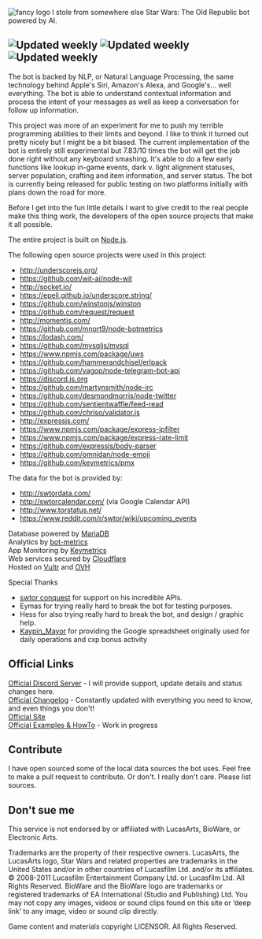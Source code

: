 ![fancy logo I stole from somewhere else](http://vignette3.wikia.nocookie.net/starwars/images/6/6d/SWTOR.jpg/revision/latest?cb=20081023010731)
Star Wars: The Old Republic bot powered by AI.

![Updated weekly](https://img.shields.io/badge/Discord-100-7289DA.png?colorA=7289DA&colorB=2C2F33&style=plastic) ![Updated weekly](https://img.shields.io/badge/Version-5.3-red.png?style=plastic) ![Updated weekly](https://img.shields.io/badge/Avg.%20daily%20messages-624-blue.png?style=plastic)
---
The bot is backed by NLP, or Natural Language Processing, the same technology behind Apple's Siri, Amazon's Alexa, and Google's... well everything. The bot is able to understand contextual information and process the intent of your messages as well as keep a conversation for follow up information. 

This project was more of an experiment for me to push my terrible programming abilities to their limits and beyond. I like to think it turned out pretty nicely but I might be a bit biased. The current implementation of the bot is entirely still experimental but 7.83/10 times the bot will get the job done right without any keyboard smashing. It's able to do a few early functions like lookup in-game events, dark v. light alignment statuses, server population, crafting and item information, and server status. The bot is currently being released for public testing on two platforms initially with plans down the road for more.

Before I get into the fun little details I want to give credit to the real people make this thing work, the developers of the open source projects that make it all possible.

The entire project is built on [Node.js](https://nodejs.org/en/).

The following open source projects were used in this project:
- http://underscorejs.org/
- https://github.com/wit-ai/node-wit
- http://socket.io/
- https://epeli.github.io/underscore.string/
- https://github.com/winstonjs/winston
- https://github.com/request/request
- http://momentjs.com/
- https://github.com/mnort9/node-botmetrics  
- https://lodash.com/  
- https://github.com/mysqljs/mysql
- https://www.npmjs.com/package/uws
- https://github.com/hammerandchisel/erlpack
- https://github.com/yagop/node-telegram-bot-api
- https://discord.js.org
- https://github.com/martynsmith/node-irc
- https://github.com/desmondmorris/node-twitter
- https://github.com/sentientwaffle/feed-read
- https://github.com/chriso/validator.js
- http://expressjs.com/
- https://www.npmjs.com/package/express-ipfilter
- https://www.npmjs.com/package/express-rate-limit
- https://github.com/expressjs/body-parser
- https://github.com/omnidan/node-emoji
- https://github.com/keymetrics/pmx

The data for the bot is provided by:
- http://swtordata.com/
- http://swtorcalendar.com/ (via Google Calendar API)
- http://www.torstatus.net/
- https://www.reddit.com/r/swtor/wiki/upcoming_events

Database powered by [MariaDB](https://mariadb.org/)  
Analytics by [bot-metrics](https://bot-metrics.com/)  
App Monitoring by [Keymetrics](https://keymetrics.io/)  
Web services secured by [Cloudflare](https://www.cloudflare.com/)  
Hosted on [Vultr](https://www.vultr.com/) and [OVH](https://www.ovh.com)

Special Thanks
- [swtor conquest](https://www.reddit.com/user/swtor_conquest) for support on his incredible APIs.
- Eymas for trying really hard to break the bot for testing purposes.  
- Hess for also trying really hard to break the bot, and design / graphic help.
- [Kaypin_Mayor](https://www.reddit.com/user/Kaypin_Mayor) for providing the Google spreadsheet originally used for daily operations and cxp bonus activity

## Official Links
[Official Discord Server](https://discord.gg/nNCPzj6) - I will provide support, update details and status changes here.  
[Official Changelog](http://changelog.swtorbot.xyz/) - Constantly updated with everything you need to know, and even things you don't!  
[Official Site](https://swtorbot.xyz/)  
[Official Examples & HowTo](https://swtorbot.xyz/how-to/) - Work in progress

## Contribute
I have open sourced some of the local data sources the bot uses. Feel free to make a pull request to contribute. Or don't. I really don't care. Please list sources.

## Don't sue me
This service is not endorsed by or affiliated with LucasArts, BioWare, or Electronic Arts.

Trademarks are the property of their respective owners. LucasArts, the LucasArts logo, Star Wars and related properties are trademarks in the United States and/or in other countries of Lucasfilm Ltd. and/or its affiliates. © 2008-2011 Lucasfilm Entertainment Company Ltd. or Lucasfilm Ltd. All Rights Reserved. BioWare and the BioWare logo are trademarks or registered trademarks of EA International (Studio and Publishing) Ltd. You may not copy any images, videos or sound clips found on this site or ‘deep link’ to any image, video or sound clip directly.

Game content and materials copyright LICENSOR. All Rights Reserved.
